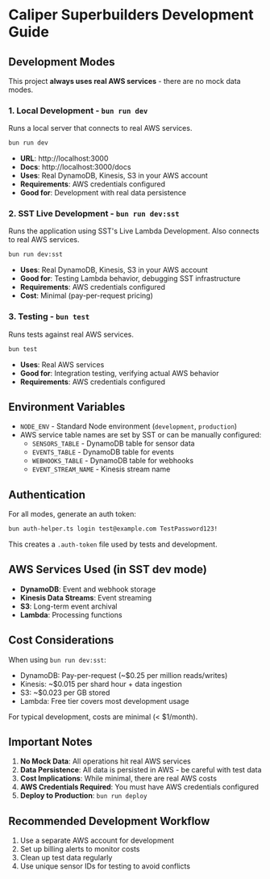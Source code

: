 # Caliper Superbuilders Development Guide

## Development Modes

This project **always uses real AWS services** - there are no mock data modes.

### 1. Local Development - `bun run dev`

Runs a local server that connects to real AWS services.

```bash
bun run dev
```

- **URL**: http://localhost:3000
- **Docs**: http://localhost:3000/docs
- **Uses**: Real DynamoDB, Kinesis, S3 in your AWS account
- **Requirements**: AWS credentials configured
- **Good for**: Development with real data persistence

### 2. SST Live Development - `bun run dev:sst`

Runs the application using SST's Live Lambda Development. Also connects to real AWS services.

```bash
bun run dev:sst
```

- **Uses**: Real DynamoDB, Kinesis, S3 in your AWS account
- **Good for**: Testing Lambda behavior, debugging SST infrastructure
- **Requirements**: AWS credentials configured
- **Cost**: Minimal (pay-per-request pricing)

### 3. Testing - `bun test`

Runs tests against real AWS services.

```bash
bun test
```

- **Uses**: Real AWS services
- **Good for**: Integration testing, verifying actual AWS behavior
- **Requirements**: AWS credentials configured

## Environment Variables

- `NODE_ENV` - Standard Node environment (`development`, `production`)
- AWS service table names are set by SST or can be manually configured:
  - `SENSORS_TABLE` - DynamoDB table for sensor data
  - `EVENTS_TABLE` - DynamoDB table for events
  - `WEBHOOKS_TABLE` - DynamoDB table for webhooks
  - `EVENT_STREAM_NAME` - Kinesis stream name

## Authentication

For all modes, generate an auth token:

```bash
bun auth-helper.ts login test@example.com TestPassword123!
```

This creates a `.auth-token` file used by tests and development.

## AWS Services Used (in SST dev mode)

- **DynamoDB**: Event and webhook storage
- **Kinesis Data Streams**: Event streaming
- **S3**: Long-term event archival
- **Lambda**: Processing functions

## Cost Considerations

When using `bun run dev:sst`:

- DynamoDB: Pay-per-request (~$0.25 per million reads/writes)
- Kinesis: ~$0.015 per shard hour + data ingestion
- S3: ~$0.023 per GB stored
- Lambda: Free tier covers most development usage

For typical development, costs are minimal (< $1/month).

## Important Notes

1. **No Mock Data**: All operations hit real AWS services
2. **Data Persistence**: All data is persisted in AWS - be careful with test data
3. **Cost Implications**: While minimal, there are real AWS costs
4. **AWS Credentials Required**: You must have AWS credentials configured
5. **Deploy to Production**: `bun run deploy`

## Recommended Development Workflow

1. Use a separate AWS account for development
2. Set up billing alerts to monitor costs
3. Clean up test data regularly
4. Use unique sensor IDs for testing to avoid conflicts 